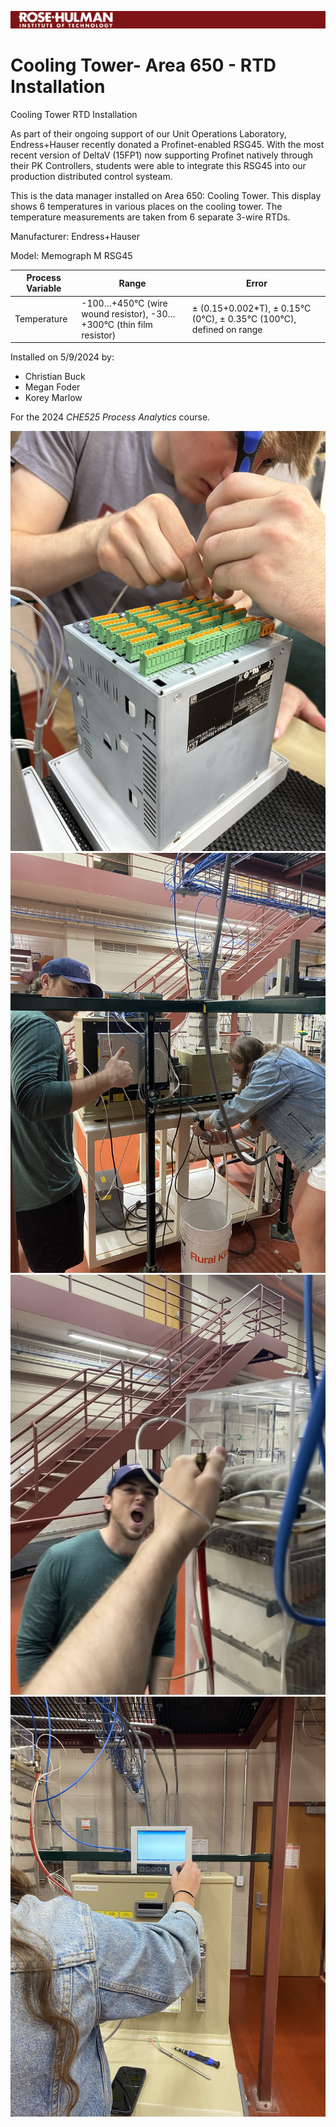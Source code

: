 ![RHIT Logo](https://raw.githubusercontent.com/henthornlab/area650/main/RHITBanner.png)
# Cooling Tower- Area 650 - RTD Installation
Cooling Tower RTD Installation

As part of their ongoing support of our Unit Operations Laboratory, Endress+Hauser recently donated a Profinet-enabled RSG45. With the most recent version of DeltaV (15FP1) now supporting Profinet natively through their PK Controllers, students were able to integrate this RSG45 into our production distributed control systeam.

This is the data manager installed on Area 650: Cooling Tower. This display shows 6 temperatures in various places on the cooling tower. The temperature measurements are taken from 6 separate 3-wire RTDs.

Manufacturer: Endress+Hauser

Model: Memograph M RSG45


|Process Variable|Range|Error|
|-|-|-|
|Temperature|-100…+450°C (wire wound resistor), -30…+300°C (thin film resistor)|± (0.15+0.002*T), ± 0.15°C (0°C), ± 0.35°C (100°C), defined on range|

Installed on 5/9/2024 by:
* Christian Buck
* Megan Foder
* Korey Marlow

 For the 2024 *CHE525 Process Analytics* course. 

![Install Photo](https://raw.githubusercontent.com/henthornlab/area650/main/Image5.jpeg)
![Install Photo](https://raw.githubusercontent.com/henthornlab/area650/main/Image1.jpeg)
![Install Photo](https://raw.githubusercontent.com/henthornlab/area650/main/Image6.jpeg)
![Install Photo](https://raw.githubusercontent.com/henthornlab/area650/main/Image4.jpeg)
